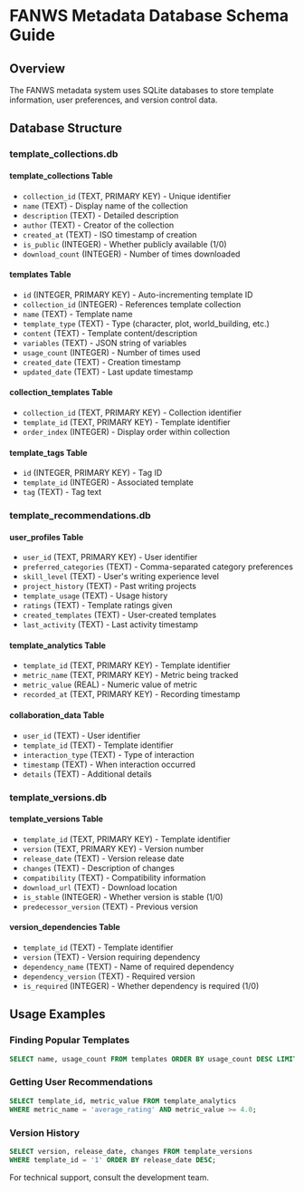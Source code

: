 # FANWS Metadata Database Schema Guide

## Overview
The FANWS metadata system uses SQLite databases to store template information, user preferences, and version control data.

## Database Structure

### template_collections.db

#### template_collections Table
- `collection_id` (TEXT, PRIMARY KEY) - Unique identifier
- `name` (TEXT) - Display name of the collection
- `description` (TEXT) - Detailed description
- `author` (TEXT) - Creator of the collection
- `created_at` (TEXT) - ISO timestamp of creation
- `is_public` (INTEGER) - Whether publicly available (1/0)
- `download_count` (INTEGER) - Number of times downloaded

#### templates Table
- `id` (INTEGER, PRIMARY KEY) - Auto-incrementing template ID
- `collection_id` (INTEGER) - References template collection
- `name` (TEXT) - Template name
- `template_type` (TEXT) - Type (character, plot, world_building, etc.)
- `content` (TEXT) - Template content/description
- `variables` (TEXT) - JSON string of variables
- `usage_count` (INTEGER) - Number of times used
- `created_date` (TEXT) - Creation timestamp
- `updated_date` (TEXT) - Last update timestamp

#### collection_templates Table
- `collection_id` (TEXT, PRIMARY KEY) - Collection identifier
- `template_id` (TEXT, PRIMARY KEY) - Template identifier
- `order_index` (INTEGER) - Display order within collection

#### template_tags Table
- `id` (INTEGER, PRIMARY KEY) - Tag ID
- `template_id` (INTEGER) - Associated template
- `tag` (TEXT) - Tag text

### template_recommendations.db

#### user_profiles Table
- `user_id` (TEXT, PRIMARY KEY) - User identifier
- `preferred_categories` (TEXT) - Comma-separated category preferences
- `skill_level` (TEXT) - User's writing experience level
- `project_history` (TEXT) - Past writing projects
- `template_usage` (TEXT) - Usage history
- `ratings` (TEXT) - Template ratings given
- `created_templates` (TEXT) - User-created templates
- `last_activity` (TEXT) - Last activity timestamp

#### template_analytics Table
- `template_id` (TEXT, PRIMARY KEY) - Template identifier
- `metric_name` (TEXT, PRIMARY KEY) - Metric being tracked
- `metric_value` (REAL) - Numeric value of metric
- `recorded_at` (TEXT, PRIMARY KEY) - Recording timestamp

#### collaboration_data Table
- `user_id` (TEXT) - User identifier
- `template_id` (TEXT) - Template identifier
- `interaction_type` (TEXT) - Type of interaction
- `timestamp` (TEXT) - When interaction occurred
- `details` (TEXT) - Additional details

### template_versions.db

#### template_versions Table
- `template_id` (TEXT, PRIMARY KEY) - Template identifier
- `version` (TEXT, PRIMARY KEY) - Version number
- `release_date` (TEXT) - Version release date
- `changes` (TEXT) - Description of changes
- `compatibility` (TEXT) - Compatibility information
- `download_url` (TEXT) - Download location
- `is_stable` (INTEGER) - Whether version is stable (1/0)
- `predecessor_version` (TEXT) - Previous version

#### version_dependencies Table
- `template_id` (TEXT) - Template identifier
- `version` (TEXT) - Version requiring dependency
- `dependency_name` (TEXT) - Name of required dependency
- `dependency_version` (TEXT) - Required version
- `is_required` (INTEGER) - Whether dependency is required (1/0)

## Usage Examples

### Finding Popular Templates
```sql
SELECT name, usage_count FROM templates ORDER BY usage_count DESC LIMIT 10;
```

### Getting User Recommendations
```sql
SELECT template_id, metric_value FROM template_analytics 
WHERE metric_name = 'average_rating' AND metric_value >= 4.0;
```

### Version History
```sql
SELECT version, release_date, changes FROM template_versions 
WHERE template_id = '1' ORDER BY release_date DESC;
```

For technical support, consult the development team.

